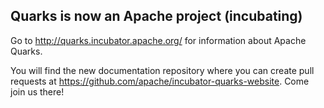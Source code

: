 ## Quarks is now an Apache project (incubating)

Go to http://quarks.incubator.apache.org/ for information about Apache Quarks. 

You will find the new documentation repository where you can create pull requests at https://github.com/apache/incubator-quarks-website.  Come join us there!

